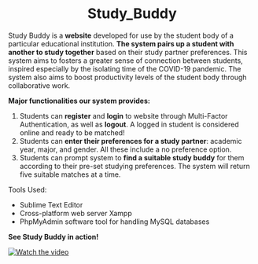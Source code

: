 # <div align="center"> Study_Buddy </div>
Study Buddy is a **website** developed for use by the student body of a particular educational institution. **The system pairs up a student with another to study together** based on their study partner preferences. This system aims to fosters a greater sense of connection between students, inspired especially by the isolating time of the COVID-19 pandemic. The system also aims to boost productivity levels of the student body through collaborative work.    

**Major functionalities our system provides:**   
1. Students can **register** and **login** to website through Multi-Factor Authentication, as well as **logout**. A logged in student is considered online and ready to be matched!
2. Students can **enter their preferences for a study partner**: academic year, major, and gender. All these include a no preference option. 
3. Students can prompt system to **find a suitable study buddy** for them according to their pre-set studying preferences. The system will return five suitable matches at a time.

Tools Used:
- Sublime Text Editor
- Cross-platform web server Xampp
- PhpMyAdmin software tool for handling MySQL databases    


**See Study Buddy in action!**   

[![Watch the video](https://github.com/nadja0607/Study_Buddy_App/blob/main/CourseDeliverable5/cover.png)](https://youtu.be/tTNgXS0dCgE)
